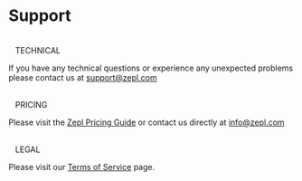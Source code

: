 # Support

<br/>
<span class="fa fa-wrench support-icon" aria-hidden="true"></span> &nbsp;&nbsp;
<span class="support-font">TECHNICAL</span>

If you have any technical questions or experience any unexpected problems please contact us at [support@zepl.com](mailto:support@zepl.com)

<br/>
<span class="fa fa-usd support-icon" aria-hidden="true"></span> &nbsp;&nbsp;
<span class="support-font">PRICING</span>

Please visit the [Zepl Pricing Guide](https://www.zepl.com/plans-and-pricing) or contact us directly at [info@zepl.com](mailto:info@zepl.com)

<br/>
<span class="fa fa-balance-scale support-icon" aria-hidden="true"></span> &nbsp;&nbsp;
<span class="support-font">LEGAL</span>

Please visit our [Terms of Service](https://www.zepl.com/terms) page.
